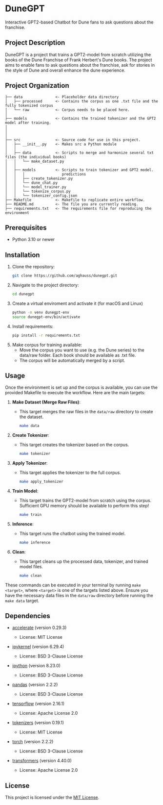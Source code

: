 # DuneGPT
Interactive GPT2-based Chatbot for Dune fans to ask questions about the franchise.

## Project Description

DuneGPT is a project that trains a GPT2-model from scratch utilizing the books of the Dune Franchise of Frank Herbert's Dune books. The project aims to enable fans to ask questions about the franchise, ask for stories in the style of Dune and overall enhance the dune experience.

Project Organization
------------


    ├── data               <- Placeholder data directory 
    │   ├── processed      <- Contains the corpus as one .txt file and the fully tokenized corpus 
    │   └── raw            <- Corpus needs to be placed here.
    │
    ├── models             <- Contains the trained tokenizer and the GPT2 model after training.
    │
    │
    │
    ├── src                <- Source code for use in this project.
    │   ├── __init__.py    <- Makes src a Python module
    │   │
    │   ├── data           <- Scripts to merge and harmonize several txt files (the individual books) 
    │   │   └── make_dataset.py
    │   │
    │   ├── models         <- Scripts to train tokenizer and GPT2 model.
    │   │   │                 predictions
    │   │   ├── create_tokenizer.py
    │   │   └── dune_chat.py
    │   │   └── model_trainer.py
    │   │   └── tokenize_corpus.py
    │   │   └── tokenizer_config.json
    ├── Makefile           <- Makefile to replicate entire workflow.
    ├── README.md          <- The file you are currently reading.
    ├── requirements.txt   <- The requirements file for reproducing the environment

## Prerequisites

- Python 3.10 or newer


## Installation

1. Clone the repository:
   ```zsh
   git clone https://github.com/aghauss/dunegpt.git
2. Navigate to the project directory:
   ```zsh
   cd dunegpt
3. Create a virtual enviroment and activate it (for macOS and Linux)
    ```zsh
    python -m venv dunegpt-env
    source dunegpt-env/bin/activate
4. Install requirements:
   ```zsh
   pip install -r requirements.txt
5. Make corpus for training available:
     - Move the corpus you want to use (e.g. the Dune series) to the data/raw folder. Each book should be available as .txt file.
     - The corpus will be automatically merged by a script.


## Usage

Once the environment is set up and the corpus is available, you can use the provided Makefile to execute the workflow. Here are the main targets:


1. **Make Dataset (Merge Raw Files)**:
   - This target merges the raw files in the `data/raw` directory to create the dataset.
     ```zsh
     make data
     ```

2. **Create Tokenizer**:
   - This target creates the tokenizer based on the corpus.
     ```zsh
     make tokenizer
     ```

3. **Apply Tokenizer**:
   - This target applies the tokenizer to the full corpus.
     ```zsh
     make apply_tokenizer
     ```

4. **Train Model**:
   - This target trains the GPT2-model from scratch using the corpus. Sufficient GPU memory should be available to perform this step!
     ```zsh
     make train
     ```

5. **Inference**:
   - This target runs the chatbot using the trained model.
     ```zsh
     make inference
     ```

6. **Clean**:
   - This target cleans up the processed data, tokenizer, and trained model files.
     ```zsh
     make clean
     ```

These commands can be executed in your terminal by running `make <target>`, where `<target>` is one of the targets listed above. Ensure you have the necessary data files in the `data/raw` directory before running the `make data` target.

## Dependencies

- [accelerate](https://pypi.org/project/accelerate/) (version 0.29.3)
  - License: MIT License

- [ipykernel](https://pypi.org/project/ipykernel/) (version 6.29.4)
  - License: BSD 3-Clause License

- [ipython](https://pypi.org/project/ipython/) (version 8.23.0)
  - License: BSD 3-Clause License

- [pandas](https://pypi.org/project/pandas/) (version 2.2.2)
  - License: BSD 3-Clause License

- [tensorflow](https://pypi.org/project/tensorflow/) (version 2.16.1)
  - License: Apache License 2.0

- [tokenizers](https://pypi.org/project/tokenizers/) (version 0.19.1)
  - License: MIT License

- [torch](https://pypi.org/project/torch/) (version 2.2.2)
  - License: BSD 3-Clause License

- [transformers](https://pypi.org/project/transformers/) (version 4.40.0)
  - License: Apache License 2.0


## License

This project is licensed under the [MIT License](https://opensource.org/licenses/MIT).
